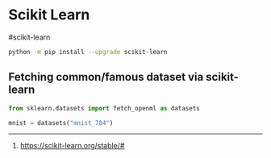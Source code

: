# Scikit Learn

#scikit-learn

```bash
python -m pip install --upgrade scikit-learn
```

## Fetching common/famous dataset via scikit-learn

```python
from sklearn.datasets import fetch_openml as datasets

mnist = datasets("mnist_784")
```

---

1. https://scikit-learn.org/stable/#

